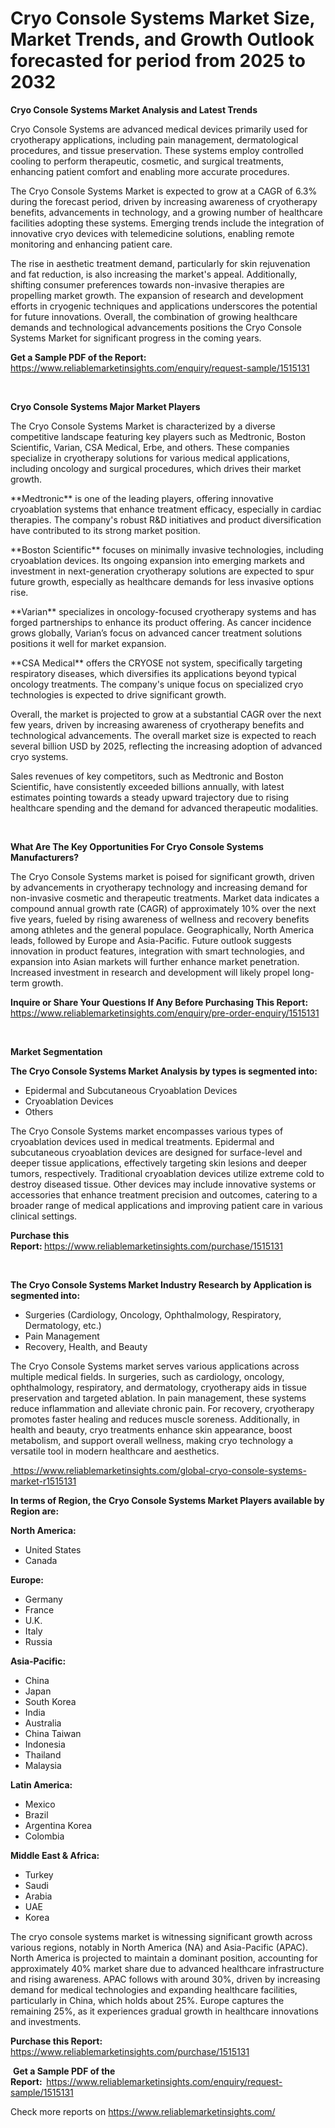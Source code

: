 <p><h1>Cryo Console Systems Market Size, Market Trends, and Growth Outlook forecasted for period from 2025 to 2032</h1></p><p><strong>Cryo Console Systems Market Analysis and Latest Trends</strong></p>
<p><p>Cryo Console Systems are advanced medical devices primarily used for cryotherapy applications, including pain management, dermatological procedures, and tissue preservation. These systems employ controlled cooling to perform therapeutic, cosmetic, and surgical treatments, enhancing patient comfort and enabling more accurate procedures. </p><p>The Cryo Console Systems Market is expected to grow at a CAGR of 6.3% during the forecast period, driven by increasing awareness of cryotherapy benefits, advancements in technology, and a growing number of healthcare facilities adopting these systems. Emerging trends include the integration of innovative cryo devices with telemedicine solutions, enabling remote monitoring and enhancing patient care. </p><p>The rise in aesthetic treatment demand, particularly for skin rejuvenation and fat reduction, is also increasing the market's appeal. Additionally, shifting consumer preferences towards non-invasive therapies are propelling market growth. The expansion of research and development efforts in cryogenic techniques and applications underscores the potential for future innovations. Overall, the combination of growing healthcare demands and technological advancements positions the Cryo Console Systems Market for significant progress in the coming years.</p></p>
<p><strong>Get a Sample PDF of the Report:&nbsp;</strong> <a href="https://www.reliablemarketinsights.com/enquiry/request-sample/1515131?utm_campaign=3212&utm_medium=2&utm_source=Github&utm_content=ia&utm_term=05032025&utm_id=cryo-console-systems">https://www.reliablemarketinsights.com/enquiry/request-sample/1515131</a></p>
<p>&nbsp;</p>
<p><strong>Cryo Console Systems Major Market Players</strong></p>
<p><p>The Cryo Console Systems Market is characterized by a diverse competitive landscape featuring key players such as Medtronic, Boston Scientific, Varian, CSA Medical, Erbe, and others. These companies specialize in cryotherapy solutions for various medical applications, including oncology and surgical procedures, which drives their market growth.</p><p>**Medtronic** is one of the leading players, offering innovative cryoablation systems that enhance treatment efficacy, especially in cardiac therapies. The company's robust R&D initiatives and product diversification have contributed to its strong market position.</p><p>**Boston Scientific** focuses on minimally invasive technologies, including cryoablation devices. Its ongoing expansion into emerging markets and investment in next-generation cryotherapy solutions are expected to spur future growth, especially as healthcare demands for less invasive options rise.</p><p>**Varian** specializes in oncology-focused cryotherapy systems and has forged partnerships to enhance its product offering. As cancer incidence grows globally, Varian’s focus on advanced cancer treatment solutions positions it well for market expansion.</p><p>**CSA Medical** offers the CRYOSE not system, specifically targeting respiratory diseases, which diversifies its applications beyond typical oncology treatments. The company's unique focus on specialized cryo technologies is expected to drive significant growth.</p><p>Overall, the market is projected to grow at a substantial CAGR over the next few years, driven by increasing awareness of cryotherapy benefits and technological advancements. The overall market size is expected to reach several billion USD by 2025, reflecting the increasing adoption of advanced cryo systems.</p><p>Sales revenues of key competitors, such as Medtronic and Boston Scientific, have consistently exceeded billions annually, with latest estimates pointing towards a steady upward trajectory due to rising healthcare spending and the demand for advanced therapeutic modalities.</p></p>
<p>&nbsp;</p>
<p><strong>What Are The Key Opportunities For Cryo Console Systems Manufacturers?</strong></p>
<p><p>The Cryo Console Systems market is poised for significant growth, driven by advancements in cryotherapy technology and increasing demand for non-invasive cosmetic and therapeutic treatments. Market data indicates a compound annual growth rate (CAGR) of approximately 10% over the next five years, fueled by rising awareness of wellness and recovery benefits among athletes and the general populace. Geographically, North America leads, followed by Europe and Asia-Pacific. Future outlook suggests innovation in product features, integration with smart technologies, and expansion into Asian markets will further enhance market penetration. Increased investment in research and development will likely propel long-term growth.</p></p>
<p><strong>Inquire or Share Your Questions If Any Before Purchasing This Report:</strong> <a href="https://www.reliablemarketinsights.com/enquiry/pre-order-enquiry/1515131?utm_campaign=3212&utm_medium=2&utm_source=Github&utm_content=ia&utm_term=05032025&utm_id=cryo-console-systems">https://www.reliablemarketinsights.com/enquiry/pre-order-enquiry/1515131</a></p>
<p>&nbsp;</p>
<p><strong>Market Segmentation</strong></p>
<p><strong>The Cryo Console Systems Market Analysis by types is segmented into:</strong></p>
<p><ul><li>Epidermal and Subcutaneous Cryoablation Devices</li><li>Cryoablation Devices</li><li>Others</li></ul></p>
<p><p>The Cryo Console Systems market encompasses various types of cryoablation devices used in medical treatments. Epidermal and subcutaneous cryoablation devices are designed for surface-level and deeper tissue applications, effectively targeting skin lesions and deeper tumors, respectively. Traditional cryoablation devices utilize extreme cold to destroy diseased tissue. Other devices may include innovative systems or accessories that enhance treatment precision and outcomes, catering to a broader range of medical applications and improving patient care in various clinical settings.</p></p>
<p><strong>Purchase this Report:&nbsp;</strong><a href="https://www.reliablemarketinsights.com/purchase/1515131?utm_campaign=3212&utm_medium=2&utm_source=Github&utm_content=ia&utm_term=05032025&utm_id=cryo-console-systems">https://www.reliablemarketinsights.com/purchase/1515131</a></p>
<p>&nbsp;</p>
<p><strong>The Cryo Console Systems Market Industry Research by Application is segmented into:</strong></p>
<p><ul><li>Surgeries (Cardiology, Oncology, Ophthalmology, Respiratory, Dermatology, etc.)</li><li>Pain Management</li><li>Recovery, Health, and Beauty</li></ul></p>
<p><p>The Cryo Console Systems market serves various applications across multiple medical fields. In surgeries, such as cardiology, oncology, ophthalmology, respiratory, and dermatology, cryotherapy aids in tissue preservation and targeted ablation. In pain management, these systems reduce inflammation and alleviate chronic pain. For recovery, cryotherapy promotes faster healing and reduces muscle soreness. Additionally, in health and beauty, cryo treatments enhance skin appearance, boost metabolism, and support overall wellness, making cryo technology a versatile tool in modern healthcare and aesthetics.</p></p>
<p><a href="https://www.reliablemarketinsights.com/global-cryo-console-systems-market-r1515131?utm_campaign=3212&utm_medium=2&utm_source=Github&utm_content=ia&utm_term=05032025&utm_id=cryo-console-systems">&nbsp;https://www.reliablemarketinsights.com/global-cryo-console-systems-market-r1515131</a></p>
<p><strong>In terms of Region, the Cryo Console Systems Market Players available by Region are:</strong></p>
<p>
    <p> <strong> North America: </strong>
        <ul>
            <li>United States</li>
            <li>Canada</li>
        </ul>
        </p> 
    <p> <strong> Europe: </strong>
        <ul>
            <li>Germany</li>
            <li>France</li>
            <li>U.K.</li>
            <li>Italy</li>
            <li>Russia</li>
        </ul>
        </p> 
    <p> <strong> Asia-Pacific: </strong>
        <ul>
            <li>China</li>
            <li>Japan</li>
            <li>South Korea</li>
            <li>India</li>
            <li>Australia</li>
            <li>China Taiwan</li>
            <li>Indonesia</li>
            <li>Thailand</li>
            <li>Malaysia</li>
        </ul>
        </p> 
    <p> <strong> Latin America: </strong>
        <ul>
            <li>Mexico</li>
            <li>Brazil</li>
            <li>Argentina Korea</li>
            <li>Colombia</li>
        </ul>
        </p> 
    <p> <strong> Middle East & Africa: </strong>
        <ul>
            <li>Turkey</li>
            <li>Saudi</li>
            <li>Arabia</li>
            <li>UAE</li>
            <li>Korea</li>
        </ul>
    </p>
    </p>
<p><p>The cryo console systems market is witnessing significant growth across various regions, notably in North America (NA) and Asia-Pacific (APAC). North America is projected to maintain a dominant position, accounting for approximately 40% market share due to advanced healthcare infrastructure and rising awareness. APAC follows with around 30%, driven by increasing demand for medical technologies and expanding healthcare facilities, particularly in China, which holds about 25%. Europe captures the remaining 25%, as it experiences gradual growth in healthcare innovations and investments.</p></p>
<p><strong>Purchase this Report: </strong><a href="https://www.reliablemarketinsights.com/purchase/1515131?utm_campaign=3212&utm_medium=2&utm_source=Github&utm_content=ia&utm_term=05032025&utm_id=cryo-console-systems">https://www.reliablemarketinsights.com/purchase/1515131</a></p>
<p>&nbsp;<strong>Get a Sample PDF of the Report:&nbsp;&nbsp;</strong><a href="https://www.reliablemarketinsights.com/enquiry/request-sample/1515131?utm_campaign=3212&utm_medium=2&utm_source=Github&utm_content=ia&utm_term=05032025&utm_id=cryo-console-systems">https://www.reliablemarketinsights.com/enquiry/request-sample/1515131</a></p>
<p><strong></strong></p>
<p>Check more reports on <a href="https://www.reliablemarketinsights.com/?utm_campaign=3212&utm_medium=2&utm_source=Github&utm_content=ia&utm_term=05032025&utm_id=cryo-console-systems">https://www.reliablemarketinsights.com/</a></p>